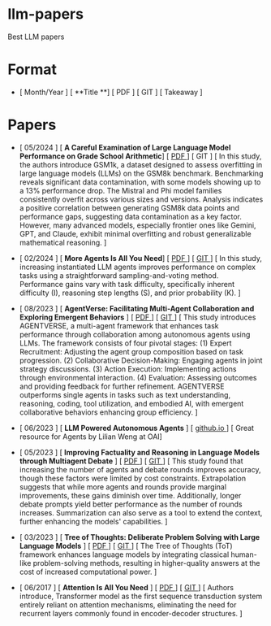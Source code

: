 # llm-papers
  Best LLM papers

# Format 
  - [ Month/Year ] [ **Title **] [ PDF ] [ GIT ] [ Takeaway ] 

# Papers
 - [ 05/2024 ] [ **A Careful Examination of Large Language Model Performance on Grade School Arithmetic**] [ [ PDF ](https://arxiv.org/pdf/2405.00332) ] [ GIT ] [ In this study, the authors introduce GSM1k, a dataset designed to assess overfitting in large language models (LLMs) on the GSM8k benchmark. Benchmarking reveals significant data contamination, with some models showing up to a 13% performance drop. The Mistral and Phi model families consistently overfit across various sizes and versions. Analysis indicates a positive correlation between generating GSM8k data points and performance gaps, suggesting data contamination as a key factor. However, many advanced models, especially frontier ones like Gemini, GPT, and Claude, exhibit minimal overfitting and robust generalizable mathematical reasoning. ] 
  
  - [ 02/2024 ] [ **More Agents Is All You Need**] [ [ PDF ](https://arxiv.org/pdf/2402.05120v1) ] [ [ GIT ](https://anonymous.4open.science/r/more_agent_is_all_you_need/README.md) ] [ In this study, increasing instantiated LLM agents improves performance on complex tasks using a straightforward sampling-and-voting method. Performance gains vary with task difficulty, specifically inherent difficulty (I), reasoning step lengths (S), and prior probability (K). ] 

 - [ 08/2023 ] [ **AgentVerse: Facilitating Multi-Agent Collaboration and Exploring Emergent Behaviors** ] [ [ PDF ](https://arxiv.org/pdf/2308.10848) ] [ [ GIT ](https://github.com/OpenBMB/AgentVerse/) ] [ This study introduces AGENTVERSE, a multi-agent framework that enhances task performance through collaboration among autonomous agents using LLMs. The framework consists of four pivotal stages: (1) Expert Recruitment: Adjusting the agent group composition based on task progression. (2) Collaborative Decision-Making: Engaging agents in joint strategy discussions. (3) Action Execution: Implementing actions through environmental interaction. (4) Evaluation: Assessing outcomes and providing feedback for further refinement. AGENTVERSE outperforms single agents in tasks such as text understanding, reasoning, coding, tool utilization, and embodied AI, with emergent collaborative behaviors enhancing group efficiency. ]

 - [ 06/2023 ] [ **LLM Powered Autonomous Agents** ] [ [ github.io ](https://lilianweng.github.io/posts/2023-06-23-agent/) ] [ Great resource for Agents by Lilian Weng at OAI] 

  - [ 05/2023 ] [ **Improving Factuality and Reasoning in Language Models through Multiagent Debate** ] [ [ PDF ](https://arxiv.org/pdf/2305.14325) ] [ [ GIT ](https://composable-models.github.io/llm_debate/) ] [ This study found that increasing the number of agents and debate rounds improves accuracy, though these factors were limited by cost constraints. Extrapolation suggests that while more agents and rounds provide marginal improvements, these gains diminish over time. Additionally, longer debate prompts yield better performance as the number of rounds increases. Summarization can also serve as a tool to extend the context, further enhancing the models' capabilities. ] 
 
  - [ 03/2023 ] [ **Tree of Thoughts: Deliberate Problem Solving with Large Language Models** ] [ [ PDF ](https://arxiv.org/pdf/2305.10601) ] [ [ GIT ](https://github.com/princeton-nlp/tree-of-thought-llm) ] [ The Tree of Thoughts (ToT) framework enhances language models by integrating classical human-like problem-solving methods, resulting in higher-quality answers at the cost of increased computational power. ] 

  - [ 06/2017 ] [ **Attention Is All You Need** ] [ [ PDF ](https://arxiv.org/pdf/1706.03762) ] [ [ GIT ](https://github.com/tensorflow/tensor2tensor) ] [ Authors introduce, Transformer model as the first sequence transduction system entirely reliant on attention mechanisms, eliminating the need for recurrent layers commonly found in encoder-decoder structures. ] 
